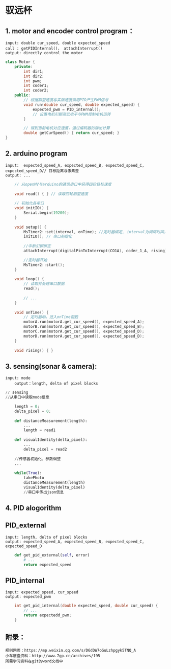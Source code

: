# 驭远杯
## 1. motor and encoder control program：
	input: double cur_speed, double expected_speed  
	call : getPIDInternal()， attachInterrupt()
	output: directly control the motor
```cpp
class Motor {
	private:
		int dir1;
		int dir2;
		int pwm;
		int coder1;
		int coder2;
	public:
		// 根据期望速度与实际速度调用PID产生PWM信号
		void run(double cur_speed, double expected_speed) {
			expected_pwm = PID_internal();
			// 设置电机引脚高低电平与PWM控制电机运转
		}

		// 得到当前电机对应速度，通过编码器的输出计算
		double getCurSpeed() { return cur_speed; }	
}

```
## 2. arduino program
    input:  expected_speed_A, expected_speed_B, expected_speed_C, expected_speed_D// 目标距离与像素差
    output: ...
```cpp
	// 从openMV与arduino的通信串口中获得四轮目标速度
	
	void read() { } // 读取四轮期望速度
	
	// 初始化各串口
	void initIO() {
		Serial.begin(19200);	
	} 
	
	void setup() {
		MsTimer2::set(interval, onTime); //定时器绑定, interval为间隔时间，onTime为定时执行速度控制程序
  		initIO(); // 串口初始化
		
		//中断引脚绑定
		attachInterrupt(digitalPinToInterrupt(CO1A), coder_1_A, rising);

		//定时器开始
		MsTimer2::start();
	}
	
	void loop() {
		// 读取并处理串口数据
		read();
		
		// ...
	}
	
	void onTime() {
		// 定时器响，进入onTime函数
		motorA.run(motorA.get_cur_speed(), expected_speed_A);
		motorB.run(motorA.get_cur_speed(), expected_speed_B);
		motorC.run(motorA.get_cur_speed(), expected_speed_D);
		motorD.run(motorA.get_cur_speed(), expected_speed_D);
	}
	
	void rising() { }
```

## 3. sensing(sonar & camera): 
	input: mode
    	output：length, delta of pixel blocks
```python
// sensing 
//从串口中读取mode信息

	length = 0;
	delta_pixel = 0;
	
	def distanceMeasurement(length):
		...
		length = read1
	
	def visualIdentity(delta_pixel):
		...
		delta_pixel = read2
	
	//传感器初始化、参数调整
	...
	
	while(True):
		takePhoto
		distanceMeasurement(length)
		visualIdentity(delta_pixel)
		//串口中传出json信息
```

## 4. PID alogorithm
## PID_external
	input: length, delta of pixel blocks
	output: expected_speed_A, expected_speed_B, expected_speed_C, expected_speed_D
```python
	def get_pid_external(self, error) 
		# ...
		return expected_speed
```
## PID_internal
	input: expected_speed, cur_speed
	output: expected_pwm
```cpp
	int get_pid_internal(double expected_speed, double cur_speed) {
		// ...
		return expectedd_pwm;
	}
```
## 附录：
    规则网页：https://mp.weixin.qq.com/s/D6dDW7oGuLzhpgyk5TNQ_A
    小车底盘资料：http://www.7gp.cn/archives/195
    所需学习资料在git的word文档中
